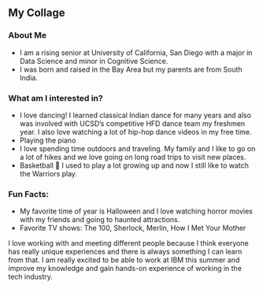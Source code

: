 ## My Collage

### About Me
- I am a rising senior at University of California, San Diego with a major in Data Science and minor in Cognitive Science.
- I was born and raised in the Bay Area but my parents are from South India.

### What am I interested in?
- I love dancing! I learned classical Indian dance for many years and also was involved with UCSD’s competitive HFD dance team my freshmen year. I also love watching a lot of hip-hop dance videos in my free time.
- Playing the piano
- I love spending time outdoors and traveling. My family and I like to go on a lot of hikes and we love going on long road trips to visit new places.
- Basketball 🏀  I used to play a lot growing up and now I still like to watch the Warriors play.

### Fun Facts:
- My favorite time of year is Halloween and I love watching horror movies with my friends and going to haunted attractions.
- Favorite TV shows: The 100, Sherlock, Merlin, How I Met Your Mother


I love working with and meeting different people because I think everyone has really unique experiences and there is always something I can learn from that. I am really excited to be able to work at IBM this summer and improve my knowledge and gain hands-on experience of working in the tech industry. 





